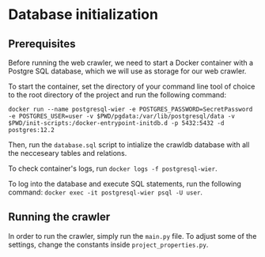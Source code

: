 # Database initialization

## Prerequisites

Before running the web crawler, we need to start a Docker container with a Postgre SQL database, which we will use as storage for our web crawler.

To start the container, set the directory of your command line tool of choice to the root directory of the project and run the following command:
```
docker run --name postgresql-wier -e POSTGRES_PASSWORD=SecretPassword -e POSTGRES_USER=user -v $PWD/pgdata:/var/lib/postgresql/data -v $PWD/init-scripts:/docker-entrypoint-initdb.d -p 5432:5432 -d postgres:12.2
```

Then, run the `database.sql` script to intialize the crawldb database with all the necceseary tables and relations.

To check container's logs, run `docker logs -f postgresql-wier`.

To log into the database and execute SQL statements, run the following command: `docker exec -it postgresql-wier psql -U user`.

## Running the crawler

In order to run the crawler, simply run the `main.py` file. To adjust some of the settings, change the constants inside `project_properties.py`.